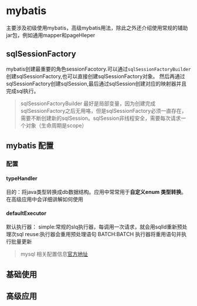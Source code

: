 # mybatis
主要涉及初级使用mybatis，高级mybatis用法，除此之外还介绍使用常规的辅助jar包，例如通用mapper和pageHleper

## sqlSessionFactory
mybatis创建最重要的角色sessionFacotory.可以通过`sqlSessionFactoryBuilder`创建sqlSessionFactory,也可以直接创建sqlSessionFactory对象。
然后再通过sqlSessionFactory创建sqlSession,最后通过sqlSession创建对应的映射器并且完成sql执行。
> sqlSessionFactoryBuilder 最好是局部变量，因为创建完成sqlSessionFactory之后无用咯，但是sqlSessionFactory必须一直存在，
需要不断创建新的sqlSession。sqlSession非线程安全，需要每次请求一个对象（生命周期是scope）

## mybatis 配置

### 配置
#### typeHandler
目的：将java类型转换成db数据结构。应用中常常用于**自定义enum 类型转换**。在高级应用中会详细讲解如何使用


#### defaultExecutor
默认执行器：
simple:常规的slq执行器，每调用一次请求，就会用sqlId重新预处理次sql
reuse:执行器会重用预处理语句
BATCH:BATCH 执行器将重用语句并执行批量更新

>mysql 相关配置信息[官方地址](!https://mybatis.org/mybatis-3/zh/configuration.html#typeHandlers)

#### 



## 基础使用

## 高级应用